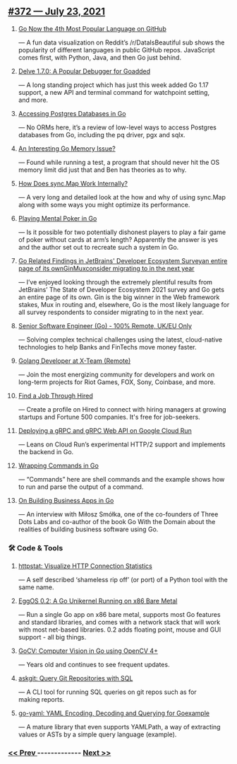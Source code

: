 ## [#​372 — July 23, 2021](https://www.golangweekly.com/issues/372)

1. [Go Now the 4th Most Popular Language on GitHub](https://golangweekly.com/link/111486/web)

     — A fun data visualization on Reddit’s /r/DataIsBeautiful sub shows the popularity of different languages in public GitHub repos. JavaScript comes first, with Python, Java, and then Go just behind.
1. [Delve 1.7.0: A Popular Debugger for Goadded](https://golangweekly.com/link/111487/web)

     — A long standing project which has just this week added Go 1.17 support, a new API and terminal command for watchpoint setting, and more.
1. [Accessing Postgres Databases in Go](https://golangweekly.com/link/111490/web)

     — No ORMs here, it’s a review of low-level ways to access Postgres databases from Go, including the pq driver, pgx and sqlx.
1. [An Interesting Go Memory Issue?](https://golangweekly.com/link/111510/web)

     — Found while running a test, a program that should never hit the OS memory limit did just that and Ben has theories as to why.
1. [How Does sync.Map Work Internally?](https://golangweekly.com/link/111491/web)

     — A very long and detailed look at the how and why of using sync.Map along with some ways you might optimize its performance.
1. [Playing Mental Poker in Go](https://golangweekly.com/link/111492/web)

     — Is it possible for two potentially dishonest players to play a fair game of poker without cards at arm’s length? Apparently the answer is yes and the author set out to recreate such a system in Go.
1. [Go Related Findings in JetBrains' Developer Ecosystem Surveyan entire page of its ownGinMuxconsider migrating to in the next year](https://golangweekly.com/link/111493/web)

     — I’ve enjoyed looking through the extremely plentiful results from JetBrains’ The State of Developer Ecosystem 2021 survey and Go gets an entire page of its own. Gin is the big winner in the Web framework stakes, Mux in routing and, elsewhere, Go is the most likely language for all survey respondents to consider migrating to in the next year.
1. [Senior Software Engineer (Go) - 100% Remote, UK/EU Only](https://golangweekly.com/link/111497/web)

     — Solving complex technical challenges using the latest, cloud-native technologies to help Banks and FinTechs move money faster.
   

1. [Golang Developer at X-Team (Remote)](https://golangweekly.com/link/111498/web)

     — Join the most energizing community for developers and work on long-term projects for Riot Games, FOX, Sony, Coinbase, and more.
   

1. [Find a Job Through Hired](https://golangweekly.com/link/111499/web)

     — Create a profile on Hired to connect with hiring managers at growing startups and Fortune 500 companies. It's free for job-seekers.
   

1. [Deploying a gRPC and gRPC Web API on Google Cloud Run](https://golangweekly.com/link/111500/web)

     — Leans on Cloud Run’s experimental HTTP/2 support and implements the backend in Go.
1. [Wrapping Commands in Go](https://golangweekly.com/link/111501/web)

     — “Commands” here are shell commands and the example shows how to run and parse the output of a command.
1. [On Building Business Apps in Go](https://golangweekly.com/link/111502/web)

     — An interview with Miłosz Smółka, one of the co-founders of Three Dots Labs and co-author of the book Go With the Domain about the realities of building business software using Go.
### 🛠 Code & Tools

1. [httpstat: Visualize HTTP Connection Statistics](https://golangweekly.com/link/111503/web)

     — A self described ‘shameless rip off’ (or port) of a Python tool with the same name.
1. [EggOS 0.2: A Go Unikernel Running on x86 Bare Metal](https://golangweekly.com/link/111504/web)

     — Run a single Go app on x86 bare metal, supports most Go features and standard libraries, and comes with a network stack that will work with most net-based libraries. 0.2 adds floating point, mouse and GUI support - all big things.
1. [GoCV: Computer Vision in Go using OpenCV 4+](https://golangweekly.com/link/111506/web)

     — Years old and continues to see frequent updates.
1. [askgit: Query Git Repositories with SQL](https://golangweekly.com/link/111507/web)

     — A CLI tool for running SQL queries on git repos such as for making reports.
1. [go-yaml: YAML Encoding, Decoding and Querying for Goexample](https://golangweekly.com/link/111508/web)

     — A mature library that even supports YAMLPath, a way of extracting values or ASTs by a simple query language (example).

### [ << Prev ](golangweekly-371.md) ------------- [ Next >> ](golangweekly-373.md)